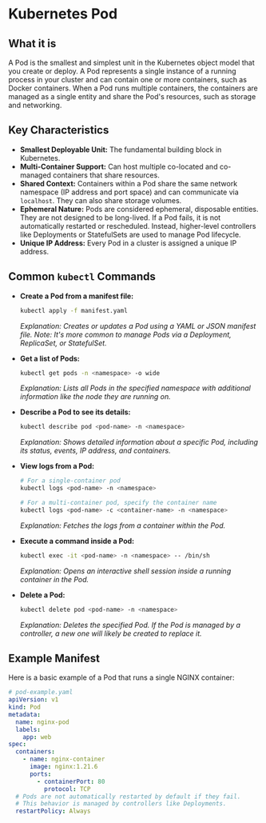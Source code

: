 # Kubernetes Pod

## What it is

A Pod is the smallest and simplest unit in the Kubernetes object model that you create or deploy. A Pod represents a single instance of a running process in your cluster and can contain one or more containers, such as Docker containers. When a Pod runs multiple containers, the containers are managed as a single entity and share the Pod's resources, such as storage and networking.

## Key Characteristics

- **Smallest Deployable Unit:** The fundamental building block in Kubernetes.
- **Multi-Container Support:** Can host multiple co-located and co-managed containers that share resources.
- **Shared Context:** Containers within a Pod share the same network namespace (IP address and port space) and can communicate via `localhost`. They can also share storage volumes.
- **Ephemeral Nature:** Pods are considered ephemeral, disposable entities. They are not designed to be long-lived. If a Pod fails, it is not automatically restarted or rescheduled. Instead, higher-level controllers like Deployments or StatefulSets are used to manage Pod lifecycle.
- **Unique IP Address:** Every Pod in a cluster is assigned a unique IP address.

## Common `kubectl` Commands

- **Create a Pod from a manifest file:**

  ```bash
  kubectl apply -f manifest.yaml
  ```

  _Explanation: Creates or updates a Pod using a YAML or JSON manifest file. Note: It's more common to manage Pods via a Deployment, ReplicaSet, or StatefulSet._

- **Get a list of Pods:**

  ```bash
  kubectl get pods -n <namespace> -o wide
  ```

  _Explanation: Lists all Pods in the specified namespace with additional information like the node they are running on._

- **Describe a Pod to see its details:**

  ```bash
  kubectl describe pod <pod-name> -n <namespace>
  ```

  _Explanation: Shows detailed information about a specific Pod, including its status, events, IP address, and containers._

- **View logs from a Pod:**

  ```bash
  # For a single-container pod
  kubectl logs <pod-name> -n <namespace>

  # For a multi-container pod, specify the container name
  kubectl logs <pod-name> -c <container-name> -n <namespace>
  ```

  _Explanation: Fetches the logs from a container within the Pod._

- **Execute a command inside a Pod:**

  ```bash
  kubectl exec -it <pod-name> -n <namespace> -- /bin/sh
  ```

  _Explanation: Opens an interactive shell session inside a running container in the Pod._

- **Delete a Pod:**
  ```bash
  kubectl delete pod <pod-name> -n <namespace>
  ```
  _Explanation: Deletes the specified Pod. If the Pod is managed by a controller, a new one will likely be created to replace it._

## Example Manifest

Here is a basic example of a Pod that runs a single NGINX container:

```yaml
# pod-example.yaml
apiVersion: v1
kind: Pod
metadata:
  name: nginx-pod
  labels:
    app: web
spec:
  containers:
    - name: nginx-container
      image: nginx:1.21.6
      ports:
        - containerPort: 80
          protocol: TCP
  # Pods are not automatically restarted by default if they fail.
  # This behavior is managed by controllers like Deployments.
  restartPolicy: Always
```
